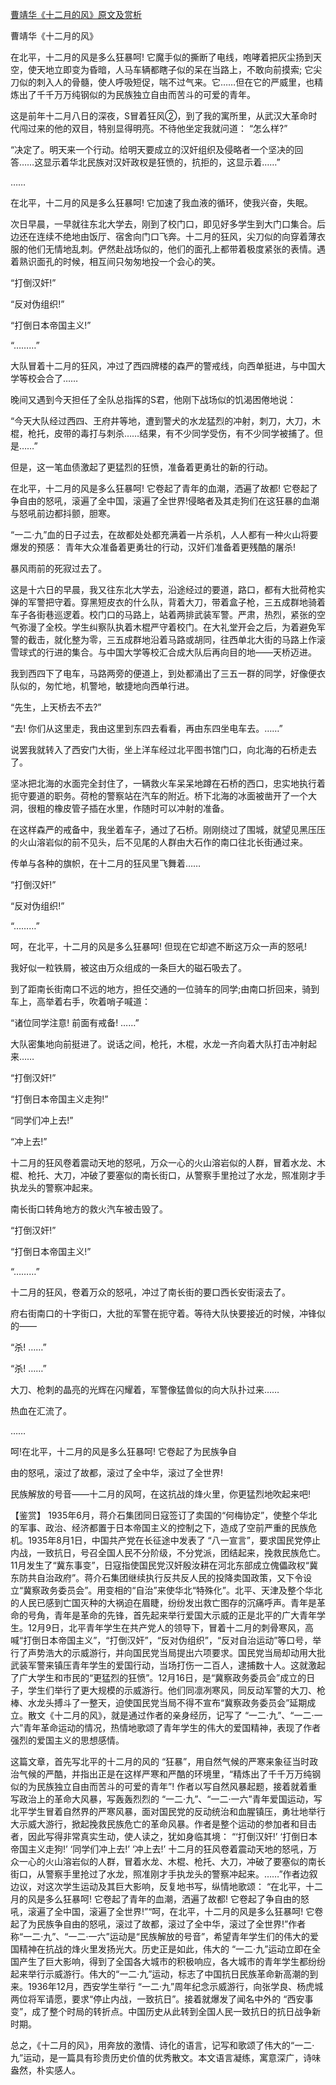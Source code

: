 [曹靖华《十二月的风》原文及赏析](https://www.vrrw.net/wx/10054.html)

曹靖华《十二月的风》

在北平，十二月的风是多么狂暴呵! 它魔手似的撕断了电线，咆哮着把灰尘扬到天空，使天地立即变为昏暗，人马车辆都瞎子似的呆在当路上，不敢向前摸索; 它尖刀似的刺入人的骨髓，使人呼吸短促，喘不过气来。它……但在它的严威里，也精炼出了千千万万纯钢似的为民族独立自由而苦斗的可爱的青年。

这是前年十二月八日的深夜，S冒着狂风②，到了我的寓所里，从武汉大革命时代闯过来的他的双目，特别显得明亮。不待他坐定我就问道： “怎么样?”

“决定了。明天来一个行动。给明天要成立的汉奸组织及侵略者一个坚决的回答……这显示着华北民族对汉奸政权是狂愤的，抗拒的，这显示着……”

……

在北平，十二月的风是多么狂暴呵! 它加速了我血液的循环，使我兴奋，失眠。

次日早晨，一早就往东北大学去，刚到了校门口，即见好多学生到大门口集合。后边还在连续不绝地由饭厅、宿舍向门口飞奔。十二月的狂风，尖刀似的向穿着薄衣服的他们无情地乱刺。俨然赴战场似的，他们的面孔上都带着极度紧张的表情。遇着熟识面孔的时候，相互间只匆匆地投一个会心的笑。

“打倒汉奸!”

“反对伪组织!”

“打倒日本帝国主义!”

“………”

大队冒着十二月的狂风，冲过了西四牌楼的森严的警戒线，向西单挺进，与中国大学等校会合了……

晚间又遇到今天担任了全队总指挥的S君，他刚下战场似的饥渴困倦地说：

“今天大队经过西四、王府井等地，遭到警犬的水龙猛烈的冲射，刺刀，大刀，木棍，枪托，皮带的毒打与刺杀……结果，有不少同学受伤，有不少同学被捕了。但是……”

但是，这一笔血债激起了更猛烈的狂愤，准备着更勇壮的新的行动。

在北平，十二月的风是多么狂暴呵! 它卷起了青年的血潮，洒遍了故都! 它卷起了争自由的怒吼，滚遍了全中国，滚遍了全世界!侵略者及其走狗们在这狂暴的血潮与怒吼前边都抖颤，胆寒。

“一二·九”血的日子过去，在故都处处都充满着一片杀机，人人都有一种火山将要爆发的预感： 青年大众准备着更勇壮的行动，汉奸们准备着更残酷的屠杀!

暴风雨前的死寂过去了。

这是十六日的早晨，我又往东北大学去，沿途经过的要道，路口，都有大批荷枪实弹的军警把守着。穿黑短皮衣的什么队，背着大刀，带着盒子枪，三五成群地骑着车子各街巷巡逻着。校门口的马路上，站着两排武装军警。严肃，热烈，紧张的空气弥漫了全校。学生纠察队执着木棍严守着校门。在大礼堂开会之后，为着避免军警的截击，就化整为零，三五成群地沿着马路或胡同，往西单北大街的马路上作滚雪球式的行进的集合。与中国大学等校汇合成大队后再向目的地——天桥迈进。

我到西四下了电车，马路两旁的便道上，到处都涌出了三五一群的同学，好像便衣队似的，匆忙地，机警地，敏捷地向西单行进。

“先生，上天桥去不去?”

“去! 你们从这里走，我由这里到东四去看看，再由东四坐电车去。……”

说罢我就转入了西安门大街，坐上洋车经过北平图书馆门口，向北海的石桥走去了。

坚冰把北海的水面完全封住了，一辆救火车呆呆地蹲在石桥的西口，忠实地执行着扼守要道的职务。荷枪的警察站在汽车的附近。桥下北海的冰面被凿开了一个大洞，很粗的橡皮管子插在水里，作随时可以冲射的准备。

在这样森严的戒备中，我坐着车子，通过了石桥。刚刚绕过了围城，就望见黑压压的火山溶岩似的前不见头，后不见尾的人群由大石作的南口往北长街通过来。

传单与各种的旗帜，在十二月的狂风里飞舞着……

“打倒汉奸!”

“反对伪组织!”

“………”

呵，在北平，十二月的风是多么狂暴呵! 但现在它却遮不断这万众一声的怒吼!

我好似一粒铁屑，被这由万众组成的一条巨大的磁石吸去了。

到了距南长街南口不远的地方，担任交通的一位骑车的同学;由南口折回来，骑到车上，高举着右手，吹着哨子喊道：

“诸位同学注意! 前面有戒备! ……”

大队密集地向前挺进了。说话之间，枪托，木棍，水龙一齐向着大队打击冲射起来……

“打倒汉奸!”

“打倒日本帝国主义走狗!”

“同学们冲上去!”

“冲上去!”

十二月的狂风卷着震动天地的怒吼，万众一心的火山溶岩似的人群，冒着水龙、木棍、枪托、大刀，冲破了要塞似的南长街口，从警察手里抢过了水龙，照准刚才手执龙头的警察冲起来。

南长街口转角地方的救火汽车被击毁了。

“打倒汉奸!”

“打倒日本帝国主义!”

“………”

十二月的狂风，卷着万众的怒吼，冲过了南长街的要口西长安街滚去了。

府右街南口的十字街口，大批的军警在扼守着。等待大队快要接近的时候，冲锋似的——

“杀! ……”

“杀! ……”

大刀、枪刺的晶亮的光辉在闪耀着，军警像猛兽似的向大队扑过来……

热血在汇流了。

……

呵!在北平，十二月的风是多么狂暴呵! 它卷起了为民族争自

由的怒吼，滚过了故都，滚过了全中华，滚过了全世界!

民族解放的号音——十二月的风呵，在这抗战的烽火里，你更猛烈地吹起来吧!



【鉴赏】 1935年6月，蒋介石集团同日寇签订了卖国的“何梅协定”，使整个华北的军事、政治、经济都置于日本帝国主义的控制之下，造成了空前严重的民族危机。1935年8月1日，中国共产党在长征途中发表了 “八一宣言”，要求国民党停止内战，一致抗日，号召全国人民不分阶级，不分党派，团结起来，挽救民族危亡。11月发生了“冀东事变”，日寇指使国民党汉奸殷汝耕在河北东部成立傀儡政权“冀东防共自治政府”。蒋介石集团继续执行反共反人民的投降卖国政策，又下令设立“冀察政务委员会”。用变相的“自治”来使华北“特殊化”。北平、天津及整个华北的人民已感到亡国灭种的大祸迫在眉睫，纷纷发出救亡图存的沉痛呼声。青年是革命的号角，青年是革命的先锋，首先起来举行爱国大示威的正是北平的广大青年学生。12月9日，北平青年学生在共产党人的领导下，冒着十二月的刺骨寒风，高喊“打倒日本帝国主义”，“打倒汉奸”，“反对伪组织”，“反对自治运动”等口号，举行了声势浩大的示威游行，并向国民党当局提出六项要求。国民党当局却动用大批武装军警来镇压青年学生的爱国行动，当场打伤一二百人，逮捕数十人。这就激起了广大学生和市民的“更猛烈的狂愤”。12月16日，是“冀察政务委员会”成立的日子，学生们举行了更大规模的示威游行。他们同凛冽寒风，同反动军警的大刀、枪棒、水龙头搏斗了一整天，迫使国民党当局不得不宣布“冀察政务委员会”延期成立。散文《十二月的风》，就是通过作者的亲身经历，记写了 “一二·九”、“一二·一六”青年革命运动的情况，热情地歌颂了青年学生的伟大的爱国精神，表现了作者强烈的爱国主义的思想感情。

这篇文章，首先写北平的十二月的风的 “狂暴”，用自然气候的严寒来象征当时政治气候的严酷，并指出正是在这样严寒和严酷的环境里，“精炼出了千千万万纯钢似的为民族独立自由而苦斗的可爱的青年”! 作者以写自然风暴起题，接着就着重写政治上的革命大风暴，写轰轰烈烈的 “一二·九”、“一二·一六”青年爱国运动，写北平学生冒着自然界的严寒风暴，面对国民党的反动统治和血腥镇压，勇壮地举行大示威大游行，掀起挽救民族危亡的革命风暴。作者是整个运动的参加者和目击者，因此写得非常真实生动，使人读之，犹如身临其境： “‘打倒汉奸!’ ‘打倒日本帝国主义走狗!’ ‘同学们冲上去!’ ‘冲上去!’ 十二月的狂风卷着震动天地的怒吼，万众一心的火山溶岩似的人群，冒着水龙、木棍、枪托、大刀，冲破了要塞似的南长街口，从警察手里抢过了水龙，照准刚才手执龙头的警察冲起来。……”作者边叙边议，对这次学生运动及其巨大影响，反复地书写，纵情地歌颂： “在北平，十二月的风是多么狂暴呵! 它卷起了青年的血潮，洒遍了故都! 它卷起了争自由的怒吼，滚遍了全中国，滚遍了全世界!”“呵，在北平，十二月的风是多么狂暴呵! 它卷起了为民族争自由的怒吼，滚过了故都，滚过了全中华，滚过了全世界!”作者称“一二·九”、“一二·一六”运动是“民族解放的号音”，希望青年学生们的伟大的爱国精神在抗战的烽火里发扬光大。历史正是如此，伟大的 “一二·九”运动立即在全国产生了巨大影响，得到了全国各大城市的积极响应，各大城市的青年学生都纷纷起来举行示威游行。伟大的“一二·九”运动，标志了中国抗日民族革命新高潮的到来。1936年12月，西安学生举行 “一二·九”周年纪念示威游行，向张学良、杨虎城两位将军请愿，要求“停止内战，一致抗日”。接着就爆发了闻名中外的 “西安事变”，成了整个时局的转折点。中国历史从此转到全国人民一致抗日的抗日战争新时期。

总之，《十二月的风》，用奔放的激情、诗化的语言，记写和歌颂了伟大的“一二·九”运动，是一篇具有珍贵历史价值的优秀散文。本文语言凝练，寓意深广，诗味盎然，朴实感人。

